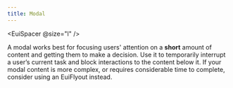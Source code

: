 ```yaml
---
title: Modal
---
```

<EuiSpacer/>
<EuiPageHeader @pageTitle="Modal"/>

<EuiSpacer @size="l" />

<EuiText>
  A modal works best for focusing users' attention on a <strong>short</strong> amount of content and getting them to make a decision. Use it to temporarily interrupt a user’s current task and block interactions to the content below it. If your modal content is more complex, or requires considerable time to complete, consider using an EuiFlyout instead.
</EuiText>

<EuiHorizontalRule/>